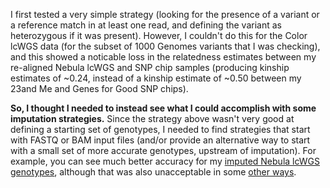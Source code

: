 I first tested a very simple strategy (looking for the presence of a variant or a reference match in at least one read, and defining the variant as heterozygous if it was present).  However, I couldn't do this for the Color lcWGS data (for the subset of 1000 Genomes variants that I was checking), and this showed a noticable loss in the relatedness estimates between my re-aligned Nebula lcWGS and SNP chip samples (producing kinship estimates of ~0.24, instead of a kinship estimate of ~0.50 between my 23and Me and Genes for Good SNP chips).

**So, I thought I needed to instead see what I could accomplish with some imputation strategies.**  Since the strategy above wasn't very good at defining a starting set of genotypes, I needed to find strategies that start with FASTQ or BAM input files (and/or provide an alternative way to start with a small set of more accurate genotypes, upstream of imputation).  For example, you can see much better accuracy for my [imputed Nebula lcWGS genotypes](https://github.com/cwarden45/DTC_Scripts/blob/master/Nebula/Downsample_IBD/README.md), although that was also unacceptable in some [other ways](http://cdwscience.blogspot.com/2019/08/low-coverage-sequencing-is-not.html).
